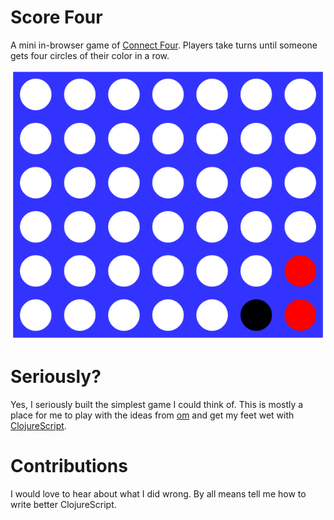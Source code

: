 # Score Four
A mini in-browser game of [Connect Four](http://en.wikipedia.org/wiki/Connect_Four). Players take turns until someone gets four circles of their color in a row.

![Screenshot](score_four.png)

# Seriously?
Yes, I seriously built the simplest game I could think of. This is mostly a place for me to play with the ideas from [om](https://github.com/swannodette/om) and get my feet wet with [ClojureScript](https://github.com/clojure/clojurescript).

# Contributions
I would love to hear about what I did wrong. By all means tell me how to write better ClojureScript.
